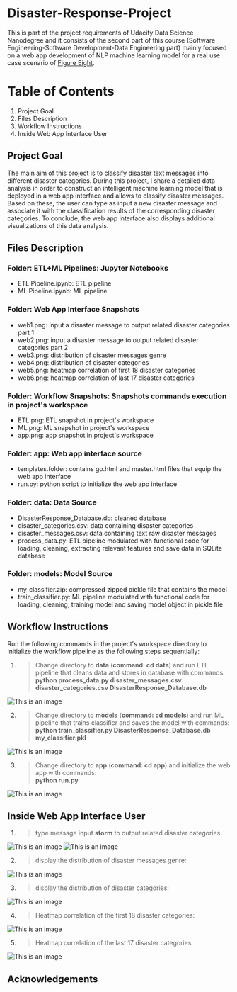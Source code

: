 # Disaster-Response-Project
This is part of the project requirements of Udacity Data Science Nanodegree and it consists of the second part of this course (Software Engineering-Software Development-Data Engineering part) mainly focused on a web app development of NLP machine learning model for a real use case scenario of [Figure Eight](https://appen.com/).

# Table of Contents
1. Project Goal
2. Files Description
3. Workflow Instructions
4. Inside Web App Interface User

## Project Goal
The main aim of this project is to classify disaster text messages into different disaster categories. During this project, I share a detailed data analysis in order to construct an intelligent machine learning model that is deployed in a web app interface and allows to classify disaster messages. Based on these, the user can type as input a new disaster message and associate it with the classification results of the corresponding disaster categories. To conclude, the web app interface also displays additional visualizations of this data analysis.

## Files Description
### Folder: ETL+ML Pipelines: Jupyter Notebooks
* ETL Pipeline.ipynb: ETL pipeline 
* ML Pipeline.ipynb: ML pipeline

### Folder: Web App Interface Snapshots
* web1.png: input a disaster message to output related disaster categories part 1
* web2.png: input a disaster message to output related disaster categories part 2
* web3.png: distribution of disaster messages genre
* web4.png: distribution of disaster categories
* web5.png: heatmap correlation of first 18 disaster categories
* web6.png: heatmap correlation of last 17 disaster categories

### Folder: Workflow Snapshots: Snapshots commands execution in project's workspace
* ETL.png: ETL snapshot in project's workspace
* ML.png: ML snapshot in project's workspace
* app.png: app snapshot in project's workspace

### Folder: app: Web app interface source
* templates.folder: contains go.html and master.html files that equip the web app interface
* run.py: python script to initialize the web app interface

### Folder: data: Data Source
* DisasterResponse_Database.db: cleaned database 
* disaster_categories.csv: data containing disaster categories 
* disaster_messages.csv: data containing text raw disaster messages  
* process_data.py: ETL pipeline modulated with functional code for loading, cleaning, extracting relevant features and save data in SQLite database

### Folder: models: Model Source
* my_classifier.zip: compressed zipped pickle file that contains the model
* train_classifier.py: ML pipeline modulated with functional code for loading, cleaning, training model and saving model object in pickle file

## Workflow Instructions
Run the following commands in the project's workspace directory to initialize the workflow pipeline as the following steps sequentially:

1. > Change directory to **data** (**command: cd data**) and run ETL pipeline that cleans data and stores in database with commands: \
**python process_data.py disaster_messages.csv disaster_categories.csv DisasterResponse_Database.db**

![This is an image](Workflow%20Snapshots/ETL.png)

2. > Change directory to **models** (**command: cd models**) and run ML pipeline that trains classifier and saves the model with commands: \
**python train_classifier.py DisasterResponse_Database.db my_classifier.pkl**

![This is an image](Workflow%20Snapshots/ML.png)

3. > Change directory to **app** (**command: cd app**) and initialize the web app with commands: \
**python run.py**

![This is an image](Workflow%20Snapshots/app.png)

## Inside Web App Interface User
1. > type message input **storm** to output related disaster categories: 

![This is an image](Web%20App%20interface%20Snapshots/web1.png)
![This is an image](Web%20App%20interface%20Snapshots/web2.png)

2. > display the distribution of disaster messages genre: 

![This is an image](Web%20App%20interface%20Snapshots/web3.png)


3. > display the distribution of disaster categories: 

![This is an image](Web%20App%20interface%20Snapshots/web4.png)


4. > Heatmap correlation of the first 18 disaster categories: 

![This is an image](Web%20App%20interface%20Snapshots/web5.png)

5. > Heatmap correlation of the last 17 disaster categories: 

![This is an image](Web%20App%20interface%20Snapshots/web6.png)

## Acknowledgements
